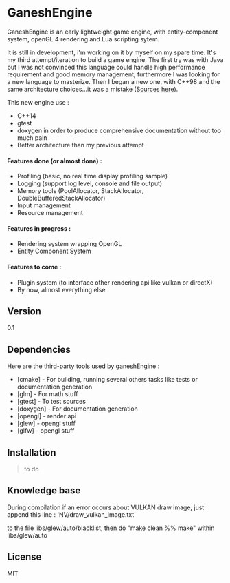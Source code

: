 # GaneshEngine

GaneshEngine is an early lightweight game engine, with entity-component system, openGL 4 rendering and Lua scripting sytem.

It is still in development, i'm working on it by myself on my spare time. It's my third attempt/iteration to build a
game engine. The first try was with Java but I was not convinced this language could handle high performance requirement
and good memory management, furthermore I was looking for a new language to masterize.
Then I began a new one, with C++98 and the same architecture choices...it was a mistake ([Sources here][ccompoteplusplus]).

This new engine use :
 - C++14
 - gtest
 - doxygen in order to produce comprehensive documentation without too much pain
 - Better architecture than my previous attempt


#### Features done (or almost done) :
  - Profiling (basic, no real time display profiling sample)
  - Logging (support log level, console and file output)
  - Memory tools (PoolAllocator, StackAllocator, DoubleBufferedStackAllocator)
  - Input management
  - Resource management

#### Features in progress :
  - Rendering system wrapping OpenGL
  - Entity Component System

#### Features to come :
  - Plugin system (to interface other rendering api like vulkan or directX)
  - By now, almost everything else

## Version
0.1

## Dependencies

Here are the third-party tools used by ganeshEngine :

* [cmake] - For building, running several others tasks like tests or documentation generation
* [glm] - For math stuff
* [gtest] - To test sources
* [doxygen] - For documentation generation
* [opengl] - render api
* [glew] - opengl stuff
* [glfw] - opengl stuff


## Installation
> to do

## Knowledge base

During compilation if an error occurs about VULKAN draw image, just append this line : 
'NV/draw_vulkan_image.txt'

to the file libs/glew/auto/blacklist, then do "make clean %% make" within libs/glew/auto

License
----

MIT

[ccompoteplusplus]: <https://github.com/mcamier/CCompotePlusPlus>